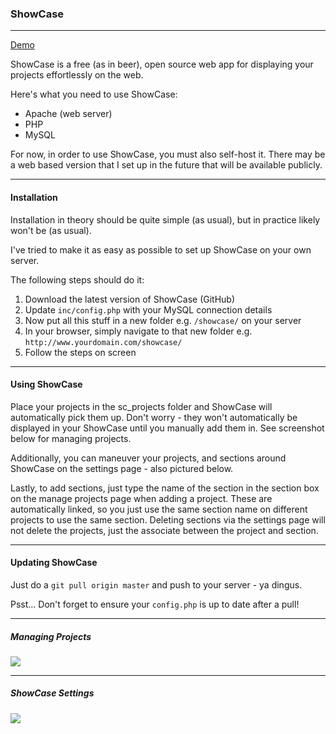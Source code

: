 ### ShowCase
---

[Demo](http://www.shanehoban.com/showcase/)

ShowCase is a free (as in beer), open source web app for displaying your projects effortlessly on the web.

Here's what you need to use ShowCase:

- Apache (web server)
- PHP
- MySQL

For now, in order to use ShowCase, you must also self-host it. There may be a web based version that I set up in the future that will be available publicly.

---

#### Installation

Installation in theory should be quite simple (as usual), but in practice likely won't be (as usual).

I've tried to make it as easy as possible to set up ShowCase on your own server.

The following steps should do it:

1. Download the latest version of ShowCase (GitHub)
2. Update `inc/config.php` with your MySQL connection details
3. Now put all this stuff in a new folder e.g. `/showcase/` on your server
4. In your browser, simply navigate to that new folder
  e.g. `http://www.yourdomain.com/showcase/`
5. Follow the steps on screen

---

#### Using ShowCase

Place your projects in the sc_projects folder and ShowCase will automatically pick them up. Don't worry - they won't automatically be displayed in your ShowCase until you manually add them in. See screenshot below for managing projects.

Additionally, you can maneuver your projects, and sections around ShowCase on the settings page - also pictured below.

Lastly, to add sections, just type the name of the section in the section box on the manage projects page when adding a project. These are automatically linked, so you just use the same section name on different projects to use the same section. Deleting sections via the settings page will not delete the projects, just the associate between the project and section.


---

#### Updating ShowCase

Just do a `git pull origin master` and push to your server - ya dingus.

Psst... Don't forget to ensure your `config.php` is up to date after a pull!

---

##### Managing Projects

![](http://i.imgur.com/v86oT7t.png)

---

##### ShowCase Settings

![](http://i.imgur.com/Sb5zphX.png)
